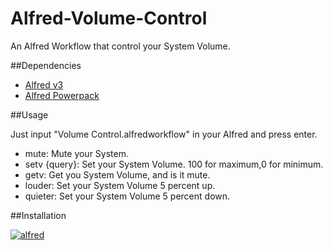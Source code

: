# Alfred-Volume-Control

An Alfred Workflow that control your System Volume.

##Dependencies
* [Alfred v3](https://www.alfredapp.com/)
* [Alfred Powerpack](https://www.alfredapp.com/powerpack/)


##Usage


Just input "Volume Control.alfredworkflow" in your Alfred and press enter.

* mute:  Mute your System.
* setv {query}:  Set your System Volume. 100 for maximum,0 for minimum.
* getv:  Get you System Volume, and is it mute.
* louder: Set your System Volume 5 percent up.
* quieter: Set your System Volume 5 percent down.

##Installation

[![alfred](https://camo.githubusercontent.com/0747d32e8b6c0809c7d0d405364fa887778d60f8/68747470733a2f2f7261772e6769746875622e636f6d2f6a6f757363682f6c6d677466792d616c66726564776f726b666c6f772f6d61737465722f536f757263652f776f726b666c6f7769636f6e2e706e67 "workflow")](https://github.com/Schrodinger123/Alfred-Volume-Control/raw/master/Volume%20Control.alfredworkflow
)
